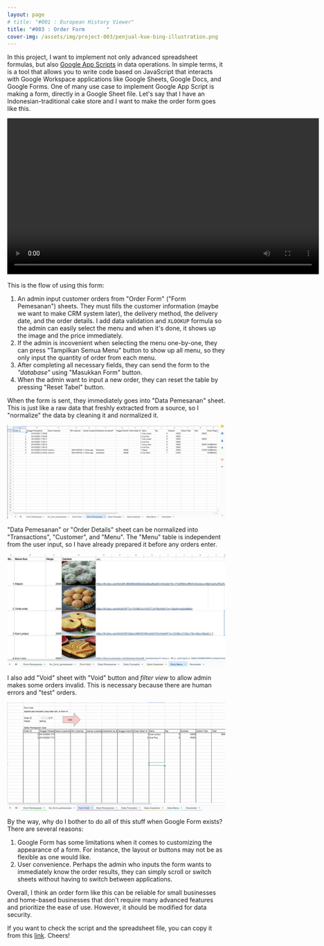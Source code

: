 ```yaml
---
layout: page
# title: "#001 : European History Viewer"
title: "#003 : Order Form       "
cover-img: /assets/img/project-003/penjual-kue-bing-illustration.png
---
```


In this project, I want to implement not only advanced spreadsheet formulas, but also [Google App Scripts](https://www.google.com/script/start/) in data operations. In simple terms, it is a tool that allows you to write code based on JavaScript that interacts with Google Workspace applications like Google Sheets, Google Docs, and Google Forms. One of many use case to implement Google App Script is making a form, directly in a Google Sheet file. Let's say that I have an Indonesian-traditional cake store and I want to make the order form goes like this.

<video width="720" controls>
  <source src="/assets/img/project-003/GCHnnz-bsAAW76K_vid.mp4" type="video/mp4">
</video>

This is the flow of using this form:
1. An admin input customer orders from "Order Form" ("Form Pemesanan") sheets. They must fills the customer information (maybe we want to make CRM system later), the delivery method, the delivery date, and the order details. I add data validation and ```XLOOKUP``` formula so the admin can easily select the menu and when it's done, it shows up the image and the price immediately.
2. If the admin is incovenient when selecting the menu one-by-one, they can press "Tampilkan Semua Menu" button to show up all menu, so they only input the quantity of order from each menu.
3. After completing all necessary fields, they can send the form to the _"database"_ using "Masukkan Form" button.
4. When the admin want to input a new order, they can reset the table by pressing "Reset Tabel" button.

When the form is sent, they immediately goes into "Data Pemesanan" sheet. This is just like a raw data that freshly extracted from a source, so I "normalize" the data by cleaning it and normalized it.

![Data Pemesanan aka "Order Details"](/assets/img/project-003/GCHoO4jacAAzYSB.jpeg)

"Data Pemesanan" or "Order Details" sheet can be normalized into "Transactions", "Customer", and "Menu". The "Menu" table is independent from the user input, so I have already prepared it before any orders enter.

![Menu table](/assets/img/project-003/GCHpuRaa0AAY-fA.jpeg)

I also add "Void" sheet with "Void" button and _filter view_ to allow admin makes some orders invalid. This is necessary because there are human errors and "test" orders. 

![Void feature](/assets/img/project-003/GCHppKxbkAA1giP.jpeg)

By the way, why do I bother to do all of this stuff when Google Form exists? There are several reasons:
1. Google Form has some limitations when it comes to customizing the appearance of a form. For instance, the layout or buttons may not be as flexible as one would like.
2. User convenience. Perhaps the admin who inputs the form wants to immediately know the order results, they can simply scroll or switch sheets without having to switch between applications.

Overall, I think an order form like this can be reliable for small businesses and home-based businesses that don’t require many advanced features and prioritize the ease of use. However, it should be modified for data security.  

If you want to check the script and the spreadsheet file, you can copy it from this [link](https://docs.google.com/spreadsheets/d/1FPEgTdrLNy4CKX8Otn0NrdKs6UIPYQs4QXCALHydr74/copy). Cheers!